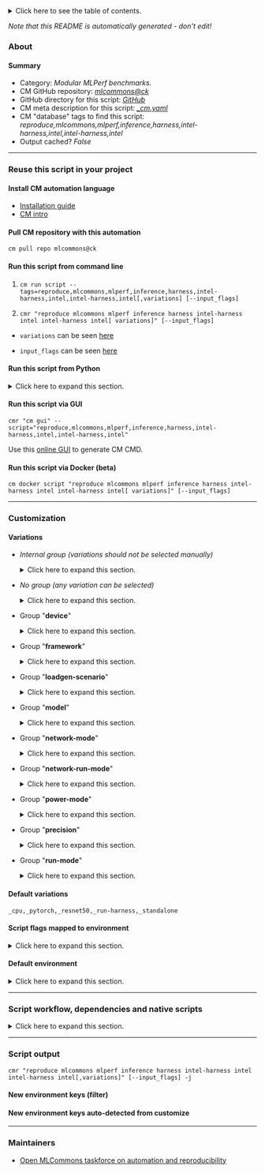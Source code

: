 <details>
<summary>Click here to see the table of contents.</summary>

* [About](#about)
* [Summary](#summary)
* [Reuse this script in your project](#reuse-this-script-in-your-project)
  * [ Install CM automation language](#install-cm-automation-language)
  * [ Check CM script flags](#check-cm-script-flags)
  * [ Run this script from command line](#run-this-script-from-command-line)
  * [ Run this script from Python](#run-this-script-from-python)
  * [ Run this script via GUI](#run-this-script-via-gui)
  * [ Run this script via Docker (beta)](#run-this-script-via-docker-(beta))
* [Customization](#customization)
  * [ Variations](#variations)
  * [ Script flags mapped to environment](#script-flags-mapped-to-environment)
  * [ Default environment](#default-environment)
* [Script workflow, dependencies and native scripts](#script-workflow-dependencies-and-native-scripts)
* [Script output](#script-output)
* [New environment keys (filter)](#new-environment-keys-(filter))
* [New environment keys auto-detected from customize](#new-environment-keys-auto-detected-from-customize)
* [Maintainers](#maintainers)

</details>

*Note that this README is automatically generated - don't edit!*

### About

#### Summary

* Category: *Modular MLPerf benchmarks.*
* CM GitHub repository: *[mlcommons@ck](https://github.com/mlcommons/ck/tree/master/cm-mlops)*
* GitHub directory for this script: *[GitHub](https://github.com/mlcommons/ck/tree/master/cm-mlops/script/reproduce-mlperf-inference-intel)*
* CM meta description for this script: *[_cm.yaml](_cm.yaml)*
* CM "database" tags to find this script: *reproduce,mlcommons,mlperf,inference,harness,intel-harness,intel,intel-harness,intel*
* Output cached? *False*
___
### Reuse this script in your project

#### Install CM automation language

* [Installation guide](https://github.com/mlcommons/ck/blob/master/docs/installation.md)
* [CM intro](https://doi.org/10.5281/zenodo.8105339)

#### Pull CM repository with this automation

```cm pull repo mlcommons@ck```


#### Run this script from command line

1. `cm run script --tags=reproduce,mlcommons,mlperf,inference,harness,intel-harness,intel,intel-harness,intel[,variations] [--input_flags]`

2. `cmr "reproduce mlcommons mlperf inference harness intel-harness intel intel-harness intel[ variations]" [--input_flags]`

* `variations` can be seen [here](#variations)

* `input_flags` can be seen [here](#script-flags-mapped-to-environment)

#### Run this script from Python

<details>
<summary>Click here to expand this section.</summary>

```python

import cmind

r = cmind.access({'action':'run'
                  'automation':'script',
                  'tags':'reproduce,mlcommons,mlperf,inference,harness,intel-harness,intel,intel-harness,intel'
                  'out':'con',
                  ...
                  (other input keys for this script)
                  ...
                 })

if r['return']>0:
    print (r['error'])

```

</details>


#### Run this script via GUI

```cmr "cm gui" --script="reproduce,mlcommons,mlperf,inference,harness,intel-harness,intel,intel-harness,intel"```

Use this [online GUI](https://cKnowledge.org/cm-gui/?tags=reproduce,mlcommons,mlperf,inference,harness,intel-harness,intel,intel-harness,intel) to generate CM CMD.

#### Run this script via Docker (beta)

`cm docker script "reproduce mlcommons mlperf inference harness intel-harness intel intel-harness intel[ variations]" [--input_flags]`

___
### Customization


#### Variations

  * *Internal group (variations should not be selected manually)*
    <details>
    <summary>Click here to expand this section.</summary>

    * `_bert_`
      - Environment variables:
        - *CM_BENCHMARK*: `STANDALONE_BERT`
        - *dataset_squad_tokenized_max_seq_length*: `384`
        - *loadgen_buffer_size*: `10833`
        - *loadgen_dataset_size*: `10833`
      - Workflow:
    * `_build-harness,bert_`
      - Workflow:
        1. ***Read "deps" on other CM scripts***
           * get,generic-sys-util,_rsync
             - CM script: [get-generic-sys-util](https://github.com/mlcommons/ck/tree/master/cm-mlops/script/get-generic-sys-util)
           * get,dataset,original,squad
             * CM names: `--adr.['squad-original']...`
             - CM script: [get-dataset-squad](https://github.com/mlcommons/ck/tree/master/cm-mlops/script/get-dataset-squad)
           * get,ml-model,bert-large,_pytorch,_int8
             * CM names: `--adr.['bert-large', 'ml-model']...`
             - CM script: [get-ml-model-bert-large-squad](https://github.com/mlcommons/ck/tree/master/cm-mlops/script/get-ml-model-bert-large-squad)
           * get,generic-python-lib,_package.tokenization
             - CM script: [get-generic-python-lib](https://github.com/mlcommons/ck/tree/master/cm-mlops/script/get-generic-python-lib)
    * `_gptj_`
      - Environment variables:
        - *CM_BENCHMARK*: `STANDALONE_GPTJ`
      - Workflow:

    </details>


  * *No group (any variation can be selected)*
    <details>
    <summary>Click here to expand this section.</summary>

    * `_activation-count.#`
      - Environment variables:
        - *CM_MODEL_BATCH_SIZE*: `#`
      - Workflow:
    * `_bert_,network-client`
      - Environment variables:
        - *CM_BENCHMARK*: `NETWORK_BERT_CLIENT`
      - Workflow:
    * `_bert_,network-server`
      - Environment variables:
        - *CM_BENCHMARK*: `NETWORK_BERT_SERVER`
      - Workflow:
    * `_bert_,pytorch`
      - Workflow:
        1. ***Read "deps" on other CM scripts***
           * get,conda,_name.bert-pt
             - CM script: [get-conda](https://github.com/mlcommons/ck/tree/master/cm-mlops/script/get-conda)
           * install,llvm,src,_tag.llvmorg-15.0.7,_runtimes.libcxx:libcxxabi:openmp,_clang,_release,_for-intel-mlperf-inference-v3.1-bert
             - CM script: [install-llvm-src](https://github.com/mlcommons/ck/tree/master/cm-mlops/script/install-llvm-src)
           * get,generic-sys-util,_libffi7
             - CM script: [get-generic-sys-util](https://github.com/mlcommons/ck/tree/master/cm-mlops/script/get-generic-sys-util)
           * get,generic,conda-package,_package.python
             * CM names: `--adr.['conda-package', 'python']...`
             - CM script: [install-generic-conda-package](https://github.com/mlcommons/ck/tree/master/cm-mlops/script/install-generic-conda-package)
           * get,generic,conda-package,_package.ncurses,_source.conda-forge
             * CM names: `--adr.['conda-package', 'ncurses']...`
             - CM script: [install-generic-conda-package](https://github.com/mlcommons/ck/tree/master/cm-mlops/script/install-generic-conda-package)
           * get,generic-sys-util,_numactl
             - CM script: [get-generic-sys-util](https://github.com/mlcommons/ck/tree/master/cm-mlops/script/get-generic-sys-util)
           * get,generic,conda-package,_package.jemalloc,_source.conda-forge
             * CM names: `--adr.['conda-package', 'jemalloc']...`
             - CM script: [install-generic-conda-package](https://github.com/mlcommons/ck/tree/master/cm-mlops/script/install-generic-conda-package)
           * get,pytorch,from.src,_for-intel-mlperf-inference-v3.1-bert
             - CM script: [install-pytorch-from-src](https://github.com/mlcommons/ck/tree/master/cm-mlops/script/install-pytorch-from-src)
           * install,onednn,from.src,_for-intel-mlperf-inference-v3.1-bert
             - CM script: [install-onednn-from-src](https://github.com/mlcommons/ck/tree/master/cm-mlops/script/install-onednn-from-src)
           * install,transformers,from.src,_for-intel-mlperf-inference-v3.1-bert
             - CM script: [install-transformers-from-src](https://github.com/mlcommons/ck/tree/master/cm-mlops/script/install-transformers-from-src)
    * `_bs.#`
      - Environment variables:
        - *ML_MLPERF_MODEL_BATCH_SIZE*: `#`
      - Workflow:
    * `_gptj_,pytorch`
      - Workflow:
        1. ***Read "deps" on other CM scripts***
           * get,conda,_name.gptj-pt
             - CM script: [get-conda](https://github.com/mlcommons/ck/tree/master/cm-mlops/script/get-conda)
           * get,python,_conda.gptj-pt
             - CM script: [get-python3](https://github.com/mlcommons/ck/tree/master/cm-mlops/script/get-python3)
           * install,llvm,src,_tag.llvmorg-16.0.6,_clang,_release,_for-intel-mlperf-inference-v3.1-gptj
             - CM script: [install-llvm-src](https://github.com/mlcommons/ck/tree/master/cm-mlops/script/install-llvm-src)
           * get,generic,conda-package,_package.ncurses,_source.conda-forge
             * CM names: `--adr.['conda-package', 'ncurses']...`
             - CM script: [install-generic-conda-package](https://github.com/mlcommons/ck/tree/master/cm-mlops/script/install-generic-conda-package)
           * get,generic-sys-util,_numactl
             - CM script: [get-generic-sys-util](https://github.com/mlcommons/ck/tree/master/cm-mlops/script/get-generic-sys-util)
           * get,generic,conda-package,_package.jemalloc,_source.conda-forge
             * CM names: `--adr.['conda-package', 'jemalloc']...`
             - CM script: [install-generic-conda-package](https://github.com/mlcommons/ck/tree/master/cm-mlops/script/install-generic-conda-package)
           * install,ipex,from.src,_for-intel-mlperf-inference-v3.1-gptj
             - CM script: [install-ipex-from-src](https://github.com/mlcommons/ck/tree/master/cm-mlops/script/install-ipex-from-src)
           * get,generic-python-lib,_package.transformers
             * CM names: `--adr.['pip-package']...`
             - CM script: [get-generic-python-lib](https://github.com/mlcommons/ck/tree/master/cm-mlops/script/get-generic-python-lib)
           * get,mlcommons,inference,src
             * CM names: `--adr.['inference-src']...`
             - CM script: [get-mlperf-inference-src](https://github.com/mlcommons/ck/tree/master/cm-mlops/script/get-mlperf-inference-src)
           * get,mlcommons,inference,loadgen,_custom-python
             * CM names: `--adr.['inference-loadgen']...`
             - CM script: [get-mlperf-inference-loadgen](https://github.com/mlcommons/ck/tree/master/cm-mlops/script/get-mlperf-inference-loadgen)
           * get,ml-model,large-language-model,gptj
             * CM names: `--adr.['ml-model', 'gptj-model', 'gpt-j-model']...`
             - CM script: [get-ml-model-gptj](https://github.com/mlcommons/ck/tree/master/cm-mlops/script/get-ml-model-gptj)
           * get,generic-python-lib,_package.datasets
             * CM names: `--adr.['pip-package', 'datasets']...`
             - CM script: [get-generic-python-lib](https://github.com/mlcommons/ck/tree/master/cm-mlops/script/get-generic-python-lib)
           * get,generic-python-lib,_package.accelerate
             * CM names: `--adr.['pip-package', 'accelerate']...`
             - CM script: [get-generic-python-lib](https://github.com/mlcommons/ck/tree/master/cm-mlops/script/get-generic-python-lib)
    * `_loadgen-batch-size.#`
      - Environment variables:
        - *CM_MLPERF_LOADGEN_BATCH_SIZE*: `#`
      - Workflow:
    * `_resnet50,uint8`
      - Environment variables:
        - *CM_IMAGENET_ACCURACY_DTYPE*: `int8`
      - Workflow:

    </details>


  * Group "**device**"
    <details>
    <summary>Click here to expand this section.</summary>

    * **`_cpu`** (default)
      - Environment variables:
        - *CM_MLPERF_DEVICE*: `cpu`
      - Workflow:

    </details>


  * Group "**framework**"
    <details>
    <summary>Click here to expand this section.</summary>

    * **`_pytorch`** (default)
      - Environment variables:
        - *CM_MLPERF_BACKEND*: `pytorch`
        - *CM_MLPERF_BACKEND_LIB_NAMESPEC*: `pytorch`
      - Workflow:

    </details>


  * Group "**loadgen-scenario**"
    <details>
    <summary>Click here to expand this section.</summary>

    * `_multistream`
      - Environment variables:
        - *CM_MLPERF_LOADGEN_SCENARIO*: `MultiStream`
      - Workflow:
    * `_offline`
      - Environment variables:
        - *CM_MLPERF_LOADGEN_SCENARIO*: `Offline`
      - Workflow:
    * `_server`
      - Environment variables:
        - *CM_MLPERF_LOADGEN_SCENARIO*: `Server`
      - Workflow:
    * `_singlestream`
      - Environment variables:
        - *CM_MLPERF_LOADGEN_SCENARIO*: `SingleStream`
      - Workflow:

    </details>


  * Group "**model**"
    <details>
    <summary>Click here to expand this section.</summary>

    * `_bert-99`
      - Environment variables:
        - *CM_MODEL*: `bert-99`
        - *CM_SQUAD_ACCURACY_DTYPE*: `float32`
        - *CM_NOT_ML_MODEL_STARTING_WEIGHTS_FILENAME*: `https://zenodo.org/record/3750364/files/bert_large_v1_1_fake_quant.onnx`
      - Workflow:
    * `_bert-99.9`
      - Environment variables:
        - *CM_MODEL*: `bert-99.9`
        - *CM_NOT_ML_MODEL_STARTING_WEIGHTS_FILENAME*: `https://zenodo.org/record/3733910/files/model.onnx`
      - Workflow:
    * `_gptj-99`
      - Environment variables:
        - *CM_MODEL*: `gptj-99`
        - *CM_NOT_ML_MODEL_STARTING_WEIGHTS_FILENAME*: `https://zenodo.org/record/3733910/files/model.onnx`
      - Workflow:
    * `_gptj-99.9`
      - Environment variables:
        - *CM_MODEL*: `gptj-99.9`
        - *CM_NOT_ML_MODEL_STARTING_WEIGHTS_FILENAME*: `https://zenodo.org/record/3733910/files/model.onnx`
      - Workflow:
    * **`_resnet50`** (default)
      - Environment variables:
        - *CM_MODEL*: `resnet50`
        - *dataset_imagenet_preprocessed_input_square_side*: `224`
        - *ml_model_has_background_class*: `YES`
        - *ml_model_image_height*: `224`
        - *loadgen_buffer_size*: `1024`
        - *loadgen_dataset_size*: `50000`
        - *CM_BENCHMARK*: `STANDALONE_CLASSIFICATION`
      - Workflow:
    * `_retinanet`
      - Environment variables:
        - *CM_MODEL*: `retinanet`
        - *CM_ML_MODEL_STARTING_WEIGHTS_FILENAME*: `https://zenodo.org/record/6617981/files/resnext50_32x4d_fpn.pth`
        - *dataset_imagenet_preprocessed_input_square_side*: `224`
        - *ml_model_image_height*: `800`
        - *ml_model_image_width*: `800`
        - *loadgen_buffer_size*: `64`
        - *loadgen_dataset_size*: `24576`
        - *CM_BENCHMARK*: `STANDALONE_OBJECT_DETECTION`
      - Workflow:
        1. ***Read "deps" on other CM scripts***
           * get,generic-python-lib,_numpy
             - CM script: [get-generic-python-lib](https://github.com/mlcommons/ck/tree/master/cm-mlops/script/get-generic-python-lib)

    </details>


  * Group "**network-mode**"
    <details>
    <summary>Click here to expand this section.</summary>

    * `_network-server`
      - Environment variables:
        - *CM_MLPERF_NETWORK_RUN_MODE*: `network-server`
      - Workflow:
    * **`_standalone`** (default)
      - Environment variables:
        - *CM_MLPERF_NETWORK_RUN_MODE*: `standalone`
      - Workflow:

    </details>


  * Group "**network-run-mode**"
    <details>
    <summary>Click here to expand this section.</summary>

    * `_network-client`
      - Environment variables:
        - *CM_MLPERF_NETWORK_RUN_MODE*: `network-client`
      - Workflow:

    </details>


  * Group "**power-mode**"
    <details>
    <summary>Click here to expand this section.</summary>

    * `_maxn`
      - Environment variables:
        - *CM_MLPERF_NVIDIA_HARNESS_MAXN*: `True`
      - Workflow:
    * `_maxq`
      - Environment variables:
        - *CM_MLPERF_NVIDIA_HARNESS_MAXQ*: `True`
      - Workflow:

    </details>


  * Group "**precision**"
    <details>
    <summary>Click here to expand this section.</summary>

    * `_fp32`
      - Environment variables:
        - *CM_IMAGENET_ACCURACY_DTYPE*: `float32`
      - Workflow:
    * `_uint8`
      - Workflow:

    </details>


  * Group "**run-mode**"
    <details>
    <summary>Click here to expand this section.</summary>

    * `_build-harness`
      - Environment variables:
        - *CM_LOCAL_MLPERF_INFERENCE_INTEL_RUN_MODE*: `build_harness`
      - Workflow:
    * **`_run-harness`** (default)
      - Environment variables:
        - *CM_LOCAL_MLPERF_INFERENCE_INTEL_RUN_MODE*: `run_harness`
      - Workflow:
        1. ***Read "deps" on other CM scripts***
           * reproduce,mlperf,inference,intel,harness,_build-harness
             * CM names: `--adr.['build-harness']...`
             - CM script: [reproduce-mlperf-inference-intel](https://github.com/mlcommons/ck/tree/master/cm-mlops/script/reproduce-mlperf-inference-intel)
           * get,mlcommons,inference,src
             * CM names: `--adr.['inference-src']...`
             - CM script: [get-mlperf-inference-src](https://github.com/mlcommons/ck/tree/master/cm-mlops/script/get-mlperf-inference-src)
           * generate,user-conf,mlperf,inference
             * CM names: `--adr.['user-conf-generator']...`
             - CM script: [generate-mlperf-inference-user-conf](https://github.com/mlcommons/ck/tree/master/cm-mlops/script/generate-mlperf-inference-user-conf)

    </details>


#### Default variations

`_cpu,_pytorch,_resnet50,_run-harness,_standalone`

#### Script flags mapped to environment
<details>
<summary>Click here to expand this section.</summary>

* `--count=value`  &rarr;  `CM_MLPERF_LOADGEN_QUERY_COUNT=value`
* `--max_batchsize=value`  &rarr;  `CM_MLPERF_LOADGEN_MAX_BATCHSIZE=value`
* `--mlperf_conf=value`  &rarr;  `CM_MLPERF_CONF=value`
* `--mode=value`  &rarr;  `CM_MLPERF_LOADGEN_MODE=value`
* `--multistream_target_latency=value`  &rarr;  `CM_MLPERF_LOADGEN_MULTISTREAM_TARGET_LATENCY=value`
* `--offline_target_qps=value`  &rarr;  `CM_MLPERF_LOADGEN_OFFLINE_TARGET_QPS=value`
* `--output_dir=value`  &rarr;  `CM_MLPERF_OUTPUT_DIR=value`
* `--performance_sample_count=value`  &rarr;  `CM_MLPERF_LOADGEN_PERFORMANCE_SAMPLE_COUNT=value`
* `--rerun=value`  &rarr;  `CM_RERUN=value`
* `--scenario=value`  &rarr;  `CM_MLPERF_LOADGEN_SCENARIO=value`
* `--server_target_qps=value`  &rarr;  `CM_MLPERF_LOADGEN_SERVER_TARGET_QPS=value`
* `--singlestream_target_latency=value`  &rarr;  `CM_MLPERF_LOADGEN_SINGLESTREAM_TARGET_LATENCY=value`
* `--skip_preprocess=value`  &rarr;  `CM_SKIP_PREPROCESS_DATASET=value`
* `--skip_preprocessing=value`  &rarr;  `CM_SKIP_PREPROCESS_DATASET=value`
* `--target_latency=value`  &rarr;  `CM_MLPERF_LOADGEN_TARGET_LATENCY=value`
* `--target_qps=value`  &rarr;  `CM_MLPERF_LOADGEN_TARGET_QPS=value`
* `--user_conf=value`  &rarr;  `CM_MLPERF_USER_CONF=value`

**Above CLI flags can be used in the Python CM API as follows:**

```python
r=cm.access({... , "count":...}
```

</details>

#### Default environment

<details>
<summary>Click here to expand this section.</summary>

These keys can be updated via `--env.KEY=VALUE` or `env` dictionary in `@input.json` or using script flags.

* CM_BATCH_COUNT: `1`
* CM_BATCH_SIZE: `1`
* CM_FAST_COMPILATION: `yes`
* CM_MLPERF_LOADGEN_SCENARIO: `Offline`
* CM_MLPERF_LOADGEN_MODE: `performance`
* CM_SKIP_PREPROCESS_DATASET: `no`
* CM_SKIP_MODEL_DOWNLOAD: `no`
* CM_MLPERF_SUT_NAME_IMPLEMENTATION_PREFIX: `intel`
* CM_MLPERF_SKIP_RUN: `no`
* verbosity: `1`
* loadgen_trigger_cold_run: `0`

</details>

___
### Script workflow, dependencies and native scripts

<details>
<summary>Click here to expand this section.</summary>

  1. ***Read "deps" on other CM scripts from [meta](https://github.com/mlcommons/ck/tree/master/cm-mlops/script/reproduce-mlperf-inference-intel/_cm.yaml)***
     * detect,os
       - CM script: [detect-os](https://github.com/mlcommons/ck/tree/master/cm-mlops/script/detect-os)
     * detect,cpu
       - CM script: [detect-cpu](https://github.com/mlcommons/ck/tree/master/cm-mlops/script/detect-cpu)
     * get,sys-utils-cm
       - CM script: [get-sys-utils-cm](https://github.com/mlcommons/ck/tree/master/cm-mlops/script/get-sys-utils-cm)
     * get,generic-python-lib,_mlperf_logging
       * CM names: `--adr.['mlperf-logging']...`
       - CM script: [get-generic-python-lib](https://github.com/mlcommons/ck/tree/master/cm-mlops/script/get-generic-python-lib)
     * get,ml-model,resnet50,_fp32,_onnx,_from-tf
       * `if (CM_MODEL  == resnet50)`
       * CM names: `--adr.['resnet50-model', 'ml-model']...`
       - CM script: [get-ml-model-resnet50](https://github.com/mlcommons/ck/tree/master/cm-mlops/script/get-ml-model-resnet50)
     * compile,intel,model,_resnet50
       * `if (CM_MODEL  == resnet50)`
       * CM names: `--adr.['resnet50-compiler']...`
       - *Warning: no scripts found*
     * get,dataset,imagenet,preprocessed,_for.resnet50,_NHWC,_full
       * `if (CM_MODEL  == resnet50)`
       * CM names: `--adr.['imagenet-preprocessed', 'dataset-preprocessed']...`
       - CM script: [get-preprocessed-dataset-imagenet](https://github.com/mlcommons/ck/tree/master/cm-mlops/script/get-preprocessed-dataset-imagenet)
     * compile,intel,model,_retinanet
       * `if (CM_MODEL  == retinanet)`
       * CM names: `--adr.['retinanet-compiler']...`
       - *Warning: no scripts found*
     * get,dataset,preprocessed,openimages,_for.retinanet.onnx,_NCHW,_validation,_custom-annotations
       * `if (CM_MODEL  == retinanet)`
       * CM names: `--adr.['openimages-preprocessed', 'dataset-preprocessed']...`
       - CM script: [get-preprocessed-dataset-openimages](https://github.com/mlcommons/ck/tree/master/cm-mlops/script/get-preprocessed-dataset-openimages)
     * get,mlperf,inference,results,_ctuning
       * CM names: `--adr.inference-results...`
       - CM script: [get-mlperf-inference-results](https://github.com/mlcommons/ck/tree/master/cm-mlops/script/get-mlperf-inference-results)
  1. ***Run "preprocess" function from [customize.py](https://github.com/mlcommons/ck/tree/master/cm-mlops/script/reproduce-mlperf-inference-intel/customize.py)***
  1. Read "prehook_deps" on other CM scripts from [meta](https://github.com/mlcommons/ck/tree/master/cm-mlops/script/reproduce-mlperf-inference-intel/_cm.yaml)
  1. ***Run native script if exists***
     * [run_bert_harness.sh](https://github.com/mlcommons/ck/tree/master/cm-mlops/script/reproduce-mlperf-inference-intel/run_bert_harness.sh)
     * [run_gptj_harness.sh](https://github.com/mlcommons/ck/tree/master/cm-mlops/script/reproduce-mlperf-inference-intel/run_gptj_harness.sh)
  1. Read "posthook_deps" on other CM scripts from [meta](https://github.com/mlcommons/ck/tree/master/cm-mlops/script/reproduce-mlperf-inference-intel/_cm.yaml)
  1. ***Run "postrocess" function from [customize.py](https://github.com/mlcommons/ck/tree/master/cm-mlops/script/reproduce-mlperf-inference-intel/customize.py)***
  1. ***Read "post_deps" on other CM scripts from [meta](https://github.com/mlcommons/ck/tree/master/cm-mlops/script/reproduce-mlperf-inference-intel/_cm.yaml)***
     * benchmark-mlperf
       * `if (CM_LOCAL_MLPERF_INFERENCE_INTEL_RUN_MODE  == run_harness) AND (CM_MLPERF_SKIP_RUN not in ['yes', True])`
       * CM names: `--adr.['runner', 'mlperf-runner']...`
       - CM script: [benchmark-program-mlperf](https://github.com/mlcommons/ck/tree/master/cm-mlops/script/benchmark-program-mlperf)
     * save,mlperf,inference,state
       * CM names: `--adr.['save-mlperf-inference-state']...`
       - CM script: [save-mlperf-inference-implementation-state](https://github.com/mlcommons/ck/tree/master/cm-mlops/script/save-mlperf-inference-implementation-state)
</details>

___
### Script output
`cmr "reproduce mlcommons mlperf inference harness intel-harness intel intel-harness intel[,variations]" [--input_flags] -j`
#### New environment keys (filter)

#### New environment keys auto-detected from customize

___
### Maintainers

* [Open MLCommons taskforce on automation and reproducibility](https://github.com/mlcommons/ck/blob/master/docs/taskforce.md)